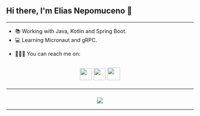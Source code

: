 ## Hi there, I'm Elias Nepomuceno 👋

---

- 📚 Working with Java, Kotlin and Spring Boot. 
- 💻 Learning Micronaut and gRPC.
<!-- - 😀 See my [portfolio](https://eliasnepo-portfolio.netlify.app/). -->
- 👩🏻‍💻 You can reach me  on:

<h2 align="center">
    <a href="https://www.linkedin.com/in/eliasnepo" target="_blank"><img src="https://ik.imagekit.io/b2twgpcgqmc/Buttons/logotipo-do-linkedin__1__CIt048Ig8.png" width=32/></a>
    <a href="http://instagram.com/eliasnepo" target="_blank"><img src="https://ik.imagekit.io/b2twgpcgqmc/Buttons/instagram__1__zihO-jCv9.png" width=32/></a>
    <a href="mailto:eliasnepo12@gmail.com"><img src="https://ik.imagekit.io/b2twgpcgqmc/Buttons/envelope__2__s9lXmhNaF.png" width=34/></a>
</h2>

---

<h3 align="center">
<img src="https://github-readme-stats.vercel.app/api/top-langs/?username=eliasnepo&layout=compact&theme=radical&bg_color=30,0d0d0d,191919&title_color=fff&text_color=fff&icon_color=79ff97" />
</h3>

---


<!--
**eliasnepo/eliasnepo** is a ✨ _special_ ✨ repository because its `README.md` (this file) appears on your GitHub profile.

<h2 align="center">
<a href="https://eliasnepo-portfolio.netlify.app/" target="_blank"><img src="https://ik.imagekit.io/b2twgpcgqmc/Buttons/button_portfolio_UTWgnjYaX.png" width=116/></a>
</h2>

Here are some ideas to get you started:

- 🔭 I’m currently working on ...
- 🌱 I’m currently learning ...
- 👯 I’m looking to collaborate on ...
- 🤔 I’m looking for help with ...
- 💬 Ask me about ...
- 📫 How to reach me: ...
- 😄 Pronouns: ...
- ⚡ Fun fact: ...

[![Top Langs](https://github-readme-stats.vercel.app/api/top-langs/?username=eliasnepo&layout=compact&theme=radical&bg_color=30,0d0d0d,191919&title_color=fff&text_color=fff&icon_color=79ff97)](https://github.com/eliasnepo/github-readme-stats)
-->
